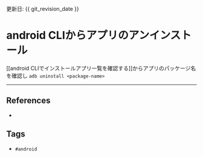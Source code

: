 更新日: {{ git_revision_date }}

# android CLIからアプリのアンインストール
[[android CLIでインストールアプリ一覧を確認する]]からアプリのパッケージ名を確認し
`adb uninstall <package-name>`

---
## References
- 

## Tags
- `#android` 